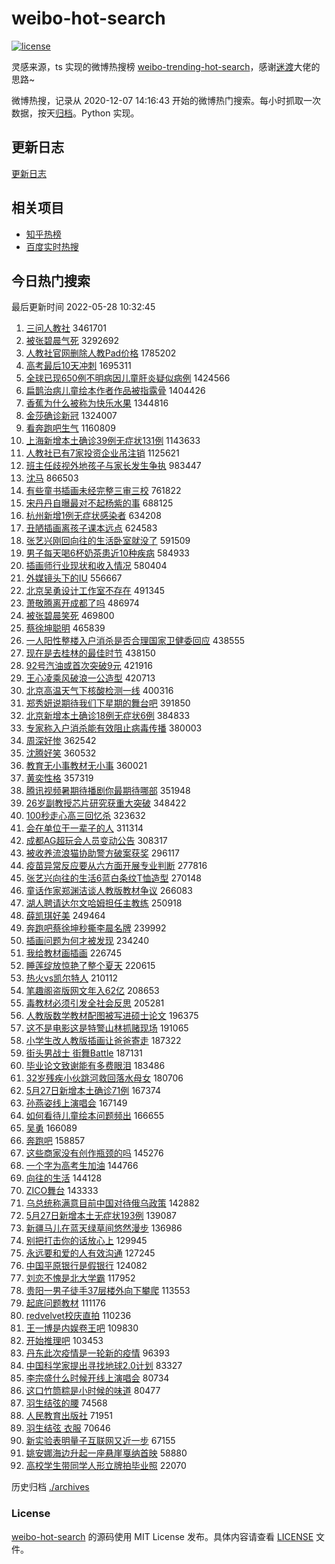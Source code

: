 # weibo-hot-search

[![license](https://img.shields.io/github/license/Arrackisarookie/weibo-hot-search)](https://github.com/Arrackisarookie/weibo-hot-search/blob/master/LICENSE)

灵感来源，ts 实现的微博热搜榜 [weibo-trending-hot-search](https://github.com/justjavac/weibo-trending-hot-search)，感谢[迷渡](https://github.com/justjavac)大佬的思路~

微博热搜，记录从 2020-12-07 14:16:43 开始的微博热门搜索。每小时抓取一次数据，按天[归档](./archives)。Python 实现。

## 更新日志
[更新日志](./UPDATE.md)

## 相关项目
+ [知乎热榜](https://github.com/Arrackisarookie/zhihu-top-search)
+ [百度实时热搜](https://github.com/Arrackisarookie/baidu-hot-search)

## 今日热门搜索

<!-- Rank Begin -->

最后更新时间 2022-05-28 10:32:45

1. [三问人教社](https://s.weibo.com/weibo?q=%23%E4%B8%89%E9%97%AE%E4%BA%BA%E6%95%99%E7%A4%BE%23&Refer=top) 3461701
1. [被张碧晨气死](https://s.weibo.com/weibo?q=%E8%A2%AB%E5%BC%A0%E7%A2%A7%E6%99%A8%E6%B0%94%E6%AD%BB&Refer=top) 3292692
1. [人教社官网删除人教Pad价格](https://s.weibo.com/weibo?q=%23%E4%BA%BA%E6%95%99%E7%A4%BE%E5%AE%98%E7%BD%91%E5%88%A0%E9%99%A4%E4%BA%BA%E6%95%99Pad%E4%BB%B7%E6%A0%BC%23&Refer=top) 1785202
1. [高考最后10天冲刺](https://s.weibo.com/weibo?q=%23%E9%AB%98%E8%80%83%E6%9C%80%E5%90%8E10%E5%A4%A9%E5%86%B2%E5%88%BA%23&Refer=top) 1695311
1. [全球已现650例不明病因儿童肝炎疑似病例](https://s.weibo.com/weibo?q=%23%E5%85%A8%E7%90%83%E5%B7%B2%E7%8E%B0650%E4%BE%8B%E4%B8%8D%E6%98%8E%E7%97%85%E5%9B%A0%E5%84%BF%E7%AB%A5%E8%82%9D%E7%82%8E%E7%96%91%E4%BC%BC%E7%97%85%E4%BE%8B%23&Refer=top) 1424566
1. [扁鹊治病儿童绘本作者作品被指露骨](https://s.weibo.com/weibo?q=%23%E6%89%81%E9%B9%8A%E6%B2%BB%E7%97%85%E5%84%BF%E7%AB%A5%E7%BB%98%E6%9C%AC%E4%BD%9C%E8%80%85%E4%BD%9C%E5%93%81%E8%A2%AB%E6%8C%87%E9%9C%B2%E9%AA%A8%23&Refer=top) 1404426
1. [香蕉为什么被称为快乐水果](https://s.weibo.com/weibo?q=%23%E9%A6%99%E8%95%89%E4%B8%BA%E4%BB%80%E4%B9%88%E8%A2%AB%E7%A7%B0%E4%B8%BA%E5%BF%AB%E4%B9%90%E6%B0%B4%E6%9E%9C%23&Refer=top) 1344816
1. [金莎确诊新冠](https://s.weibo.com/weibo?q=%23%E9%87%91%E8%8E%8E%E7%A1%AE%E8%AF%8A%E6%96%B0%E5%86%A0%23&Refer=top) 1324007
1. [看奔跑吧生气](https://s.weibo.com/weibo?q=%23%E7%9C%8B%E5%A5%94%E8%B7%91%E5%90%A7%E7%94%9F%E6%B0%94%23&Refer=top) 1160809
1. [上海新增本土确诊39例无症状131例](https://s.weibo.com/weibo?q=%23%E4%B8%8A%E6%B5%B7%E6%96%B0%E5%A2%9E%E6%9C%AC%E5%9C%9F%E7%A1%AE%E8%AF%8A39%E4%BE%8B%E6%97%A0%E7%97%87%E7%8A%B6131%E4%BE%8B%23&Refer=top) 1143633
1. [人教社已有7家投资企业吊注销](https://s.weibo.com/weibo?q=%23%E4%BA%BA%E6%95%99%E7%A4%BE%E5%B7%B2%E6%9C%897%E5%AE%B6%E6%8A%95%E8%B5%84%E4%BC%81%E4%B8%9A%E5%90%8A%E6%B3%A8%E9%94%80%23&Refer=top) 1125621
1. [班主任歧视外地孩子与家长发生争执](https://s.weibo.com/weibo?q=%23%E7%8F%AD%E4%B8%BB%E4%BB%BB%E6%AD%A7%E8%A7%86%E5%A4%96%E5%9C%B0%E5%AD%A9%E5%AD%90%E4%B8%8E%E5%AE%B6%E9%95%BF%E5%8F%91%E7%94%9F%E4%BA%89%E6%89%A7%23&Refer=top) 983447
1. [沈马](https://s.weibo.com/weibo?q=%E6%B2%88%E9%A9%AC&Refer=top) 866503
1. [有些童书插画未经完整三审三校](https://s.weibo.com/weibo?q=%23%E6%9C%89%E4%BA%9B%E7%AB%A5%E4%B9%A6%E6%8F%92%E7%94%BB%E6%9C%AA%E7%BB%8F%E5%AE%8C%E6%95%B4%E4%B8%89%E5%AE%A1%E4%B8%89%E6%A0%A1%23&Refer=top) 761822
1. [宋丹丹自曝最对不起杨紫的事](https://s.weibo.com/weibo?q=%23%E5%AE%8B%E4%B8%B9%E4%B8%B9%E8%87%AA%E6%9B%9D%E6%9C%80%E5%AF%B9%E4%B8%8D%E8%B5%B7%E6%9D%A8%E7%B4%AB%E7%9A%84%E4%BA%8B%23&Refer=top) 688125
1. [杭州新增1例无症状感染者](https://s.weibo.com/weibo?q=%23%E6%9D%AD%E5%B7%9E%E6%96%B0%E5%A2%9E1%E4%BE%8B%E6%97%A0%E7%97%87%E7%8A%B6%E6%84%9F%E6%9F%93%E8%80%85%23&Refer=top) 634208
1. [丑陋插画离孩子课本远点](https://s.weibo.com/weibo?q=%23%E4%B8%91%E9%99%8B%E6%8F%92%E7%94%BB%E7%A6%BB%E5%AD%A9%E5%AD%90%E8%AF%BE%E6%9C%AC%E8%BF%9C%E7%82%B9%23&Refer=top) 624583
1. [张艺兴刚回向往的生活卧室就没了](https://s.weibo.com/weibo?q=%23%E5%BC%A0%E8%89%BA%E5%85%B4%E5%88%9A%E5%9B%9E%E5%90%91%E5%BE%80%E7%9A%84%E7%94%9F%E6%B4%BB%E5%8D%A7%E5%AE%A4%E5%B0%B1%E6%B2%A1%E4%BA%86%23&Refer=top) 591509
1. [男子每天喝6杯奶茶患近10种疾病](https://s.weibo.com/weibo?q=%23%E7%94%B7%E5%AD%90%E6%AF%8F%E5%A4%A9%E5%96%9D6%E6%9D%AF%E5%A5%B6%E8%8C%B6%E6%82%A3%E8%BF%9110%E7%A7%8D%E7%96%BE%E7%97%85%23&Refer=top) 584933
1. [插画师行业现状和收入情况](https://s.weibo.com/weibo?q=%23%E6%8F%92%E7%94%BB%E5%B8%88%E8%A1%8C%E4%B8%9A%E7%8E%B0%E7%8A%B6%E5%92%8C%E6%94%B6%E5%85%A5%E6%83%85%E5%86%B5%23&Refer=top) 580404
1. [外媒镜头下的IU](https://s.weibo.com/weibo?q=%23%E5%A4%96%E5%AA%92%E9%95%9C%E5%A4%B4%E4%B8%8B%E7%9A%84IU%23&Refer=top) 556667
1. [北京吴勇设计工作室不存在](https://s.weibo.com/weibo?q=%23%E5%8C%97%E4%BA%AC%E5%90%B4%E5%8B%87%E8%AE%BE%E8%AE%A1%E5%B7%A5%E4%BD%9C%E5%AE%A4%E4%B8%8D%E5%AD%98%E5%9C%A8%23&Refer=top) 491345
1. [萧敬腾离开成都了吗](https://s.weibo.com/weibo?q=%23%E8%90%A7%E6%95%AC%E8%85%BE%E7%A6%BB%E5%BC%80%E6%88%90%E9%83%BD%E4%BA%86%E5%90%97%23&Refer=top) 486974
1. [被张碧晨笑死](https://s.weibo.com/weibo?q=%E8%A2%AB%E5%BC%A0%E7%A2%A7%E6%99%A8%E7%AC%91%E6%AD%BB&Refer=top) 469800
1. [蔡徐坤聪明](https://s.weibo.com/weibo?q=%23%E8%94%A1%E5%BE%90%E5%9D%A4%E8%81%AA%E6%98%8E%23&Refer=top) 465839
1. [一人阳性整楼入户消杀是否合理国家卫健委回应](https://s.weibo.com/weibo?q=%23%E4%B8%80%E4%BA%BA%E9%98%B3%E6%80%A7%E6%95%B4%E6%A5%BC%E5%85%A5%E6%88%B7%E6%B6%88%E6%9D%80%E6%98%AF%E5%90%A6%E5%90%88%E7%90%86%E5%9B%BD%E5%AE%B6%E5%8D%AB%E5%81%A5%E5%A7%94%E5%9B%9E%E5%BA%94%23&Refer=top) 438555
1. [现在是去桂林的最佳时节](https://s.weibo.com/weibo?q=%23%E7%8E%B0%E5%9C%A8%E6%98%AF%E5%8E%BB%E6%A1%82%E6%9E%97%E7%9A%84%E6%9C%80%E4%BD%B3%E6%97%B6%E8%8A%82%23&Refer=top) 438150
1. [92号汽油或首次突破9元](https://s.weibo.com/weibo?q=%2392%E5%8F%B7%E6%B1%BD%E6%B2%B9%E6%88%96%E9%A6%96%E6%AC%A1%E7%AA%81%E7%A0%B49%E5%85%83%23&Refer=top) 421916
1. [王心凌乘风破浪一公造型](https://s.weibo.com/weibo?q=%23%E7%8E%8B%E5%BF%83%E5%87%8C%E4%B9%98%E9%A3%8E%E7%A0%B4%E6%B5%AA%E4%B8%80%E5%85%AC%E9%80%A0%E5%9E%8B%23&Refer=top) 420713
1. [北京高温天气下核酸检测一线](https://s.weibo.com/weibo?q=%23%E5%8C%97%E4%BA%AC%E9%AB%98%E6%B8%A9%E5%A4%A9%E6%B0%94%E4%B8%8B%E6%A0%B8%E9%85%B8%E6%A3%80%E6%B5%8B%E4%B8%80%E7%BA%BF%23&Refer=top) 400316
1. [郑秀妍说期待我们下星期的舞台吧](https://s.weibo.com/weibo?q=%23%E9%83%91%E7%A7%80%E5%A6%8D%E8%AF%B4%E6%9C%9F%E5%BE%85%E6%88%91%E4%BB%AC%E4%B8%8B%E6%98%9F%E6%9C%9F%E7%9A%84%E8%88%9E%E5%8F%B0%E5%90%A7%23&Refer=top) 391850
1. [北京新增本土确诊18例无症状6例](https://s.weibo.com/weibo?q=%23%E5%8C%97%E4%BA%AC%E6%96%B0%E5%A2%9E%E6%9C%AC%E5%9C%9F%E7%A1%AE%E8%AF%8A18%E4%BE%8B%E6%97%A0%E7%97%87%E7%8A%B66%E4%BE%8B%23&Refer=top) 384833
1. [专家称入户消杀能有效阻止病毒传播](https://s.weibo.com/weibo?q=%23%E4%B8%93%E5%AE%B6%E7%A7%B0%E5%85%A5%E6%88%B7%E6%B6%88%E6%9D%80%E8%83%BD%E6%9C%89%E6%95%88%E9%98%BB%E6%AD%A2%E7%97%85%E6%AF%92%E4%BC%A0%E6%92%AD%23&Refer=top) 380003
1. [周深好惨](https://s.weibo.com/weibo?q=%23%E5%91%A8%E6%B7%B1%E5%A5%BD%E6%83%A8%23&Refer=top) 362542
1. [沈腾好笑](https://s.weibo.com/weibo?q=%23%E6%B2%88%E8%85%BE%E5%A5%BD%E7%AC%91%23&Refer=top) 360532
1. [教育无小事教材无小事](https://s.weibo.com/weibo?q=%23%E6%95%99%E8%82%B2%E6%97%A0%E5%B0%8F%E4%BA%8B%E6%95%99%E6%9D%90%E6%97%A0%E5%B0%8F%E4%BA%8B%23&Refer=top) 360021
1. [黄奕性格](https://s.weibo.com/weibo?q=%23%E9%BB%84%E5%A5%95%E6%80%A7%E6%A0%BC%23&Refer=top) 357319
1. [腾讯视频暑期待播剧你最期待哪部](https://s.weibo.com/weibo?q=%23%E8%85%BE%E8%AE%AF%E8%A7%86%E9%A2%91%E6%9A%91%E6%9C%9F%E5%BE%85%E6%92%AD%E5%89%A7%E4%BD%A0%E6%9C%80%E6%9C%9F%E5%BE%85%E5%93%AA%E9%83%A8%23&Refer=top) 351948
1. [26岁副教授芯片研究获重大突破](https://s.weibo.com/weibo?q=%2326%E5%B2%81%E5%89%AF%E6%95%99%E6%8E%88%E8%8A%AF%E7%89%87%E7%A0%94%E7%A9%B6%E8%8E%B7%E9%87%8D%E5%A4%A7%E7%AA%81%E7%A0%B4%23&Refer=top) 348422
1. [100秒走心高三回忆杀](https://s.weibo.com/weibo?q=%23100%E7%A7%92%E8%B5%B0%E5%BF%83%E9%AB%98%E4%B8%89%E5%9B%9E%E5%BF%86%E6%9D%80%23&Refer=top) 323632
1. [会在单位干一辈子的人](https://s.weibo.com/weibo?q=%23%E4%BC%9A%E5%9C%A8%E5%8D%95%E4%BD%8D%E5%B9%B2%E4%B8%80%E8%BE%88%E5%AD%90%E7%9A%84%E4%BA%BA%23&Refer=top) 311314
1. [成都AG超玩会人员变动公告](https://s.weibo.com/weibo?q=%E6%88%90%E9%83%BDAG%E8%B6%85%E7%8E%A9%E4%BC%9A%E4%BA%BA%E5%91%98%E5%8F%98%E5%8A%A8%E5%85%AC%E5%91%8A&Refer=top) 308317
1. [被收养流浪猫协助警方破案获奖](https://s.weibo.com/weibo?q=%23%E8%A2%AB%E6%94%B6%E5%85%BB%E6%B5%81%E6%B5%AA%E7%8C%AB%E5%8D%8F%E5%8A%A9%E8%AD%A6%E6%96%B9%E7%A0%B4%E6%A1%88%E8%8E%B7%E5%A5%96%23&Refer=top) 296117
1. [疫苗异常反应要从六方面开展专业判断](https://s.weibo.com/weibo?q=%23%E7%96%AB%E8%8B%97%E5%BC%82%E5%B8%B8%E5%8F%8D%E5%BA%94%E8%A6%81%E4%BB%8E%E5%85%AD%E6%96%B9%E9%9D%A2%E5%BC%80%E5%B1%95%E4%B8%93%E4%B8%9A%E5%88%A4%E6%96%AD%23&Refer=top) 277816
1. [张艺兴向往的生活6蓝白条纹T恤造型](https://s.weibo.com/weibo?q=%23%E5%BC%A0%E8%89%BA%E5%85%B4%E5%90%91%E5%BE%80%E7%9A%84%E7%94%9F%E6%B4%BB6%E8%93%9D%E7%99%BD%E6%9D%A1%E7%BA%B9T%E6%81%A4%E9%80%A0%E5%9E%8B%23&Refer=top) 270148
1. [童话作家郑渊洁谈人教版教材争议](https://s.weibo.com/weibo?q=%23%E7%AB%A5%E8%AF%9D%E4%BD%9C%E5%AE%B6%E9%83%91%E6%B8%8A%E6%B4%81%E8%B0%88%E4%BA%BA%E6%95%99%E7%89%88%E6%95%99%E6%9D%90%E4%BA%89%E8%AE%AE%23&Refer=top) 266083
1. [湖人聘请达尔文哈姆担任主教练](https://s.weibo.com/weibo?q=%23%E6%B9%96%E4%BA%BA%E8%81%98%E8%AF%B7%E8%BE%BE%E5%B0%94%E6%96%87%E5%93%88%E5%A7%86%E6%8B%85%E4%BB%BB%E4%B8%BB%E6%95%99%E7%BB%83%23&Refer=top) 250918
1. [薛凯琪好美](https://s.weibo.com/weibo?q=%23%E8%96%9B%E5%87%AF%E7%90%AA%E5%A5%BD%E7%BE%8E%23&Refer=top) 249464
1. [奔跑吧蔡徐坤秒撕李晨名牌](https://s.weibo.com/weibo?q=%23%E5%A5%94%E8%B7%91%E5%90%A7%E8%94%A1%E5%BE%90%E5%9D%A4%E7%A7%92%E6%92%95%E6%9D%8E%E6%99%A8%E5%90%8D%E7%89%8C%23&Refer=top) 239992
1. [插画问题为何才被发现](https://s.weibo.com/weibo?q=%23%E6%8F%92%E7%94%BB%E9%97%AE%E9%A2%98%E4%B8%BA%E4%BD%95%E6%89%8D%E8%A2%AB%E5%8F%91%E7%8E%B0%23&Refer=top) 234240
1. [我给教材画插画](https://s.weibo.com/weibo?q=%23%E6%88%91%E7%BB%99%E6%95%99%E6%9D%90%E7%94%BB%E6%8F%92%E7%94%BB%23&Refer=top) 226745
1. [睡莲绽放惊艳了整个夏天](https://s.weibo.com/weibo?q=%23%E7%9D%A1%E8%8E%B2%E7%BB%BD%E6%94%BE%E6%83%8A%E8%89%B3%E4%BA%86%E6%95%B4%E4%B8%AA%E5%A4%8F%E5%A4%A9%23&Refer=top) 220615
1. [热火vs凯尔特人](https://s.weibo.com/weibo?q=%23%E7%83%AD%E7%81%ABvs%E5%87%AF%E5%B0%94%E7%89%B9%E4%BA%BA%23&Refer=top) 210112
1. [笔趣阁盗版网文年入62亿](https://s.weibo.com/weibo?q=%23%E7%AC%94%E8%B6%A3%E9%98%81%E7%9B%97%E7%89%88%E7%BD%91%E6%96%87%E5%B9%B4%E5%85%A562%E4%BA%BF%23&Refer=top) 208653
1. [毒教材必须引发全社会反思](https://s.weibo.com/weibo?q=%23%E6%AF%92%E6%95%99%E6%9D%90%E5%BF%85%E9%A1%BB%E5%BC%95%E5%8F%91%E5%85%A8%E7%A4%BE%E4%BC%9A%E5%8F%8D%E6%80%9D%23&Refer=top) 205281
1. [人教版数学教材配图被写进硕士论文](https://s.weibo.com/weibo?q=%23%E4%BA%BA%E6%95%99%E7%89%88%E6%95%B0%E5%AD%A6%E6%95%99%E6%9D%90%E9%85%8D%E5%9B%BE%E8%A2%AB%E5%86%99%E8%BF%9B%E7%A1%95%E5%A3%AB%E8%AE%BA%E6%96%87%23&Refer=top) 196375
1. [这不是电影这是特警山林抓赌现场](https://s.weibo.com/weibo?q=%23%E8%BF%99%E4%B8%8D%E6%98%AF%E7%94%B5%E5%BD%B1%E8%BF%99%E6%98%AF%E7%89%B9%E8%AD%A6%E5%B1%B1%E6%9E%97%E6%8A%93%E8%B5%8C%E7%8E%B0%E5%9C%BA%23&Refer=top) 191065
1. [小学生改人教版插画让爸爸寄走](https://s.weibo.com/weibo?q=%23%E5%B0%8F%E5%AD%A6%E7%94%9F%E6%94%B9%E4%BA%BA%E6%95%99%E7%89%88%E6%8F%92%E7%94%BB%E8%AE%A9%E7%88%B8%E7%88%B8%E5%AF%84%E8%B5%B0%23&Refer=top) 187322
1. [街头男战士 街舞Battle](https://s.weibo.com/weibo?q=%E8%A1%97%E5%A4%B4%E7%94%B7%E6%88%98%E5%A3%AB%20%E8%A1%97%E8%88%9EBattle&Refer=top) 187131
1. [毕业论文致谢能有多费眼泪](https://s.weibo.com/weibo?q=%23%E6%AF%95%E4%B8%9A%E8%AE%BA%E6%96%87%E8%87%B4%E8%B0%A2%E8%83%BD%E6%9C%89%E5%A4%9A%E8%B4%B9%E7%9C%BC%E6%B3%AA%23&Refer=top) 183486
1. [32岁残疾小伙跳河救回落水母女](https://s.weibo.com/weibo?q=%2332%E5%B2%81%E6%AE%8B%E7%96%BE%E5%B0%8F%E4%BC%99%E8%B7%B3%E6%B2%B3%E6%95%91%E5%9B%9E%E8%90%BD%E6%B0%B4%E6%AF%8D%E5%A5%B3%23&Refer=top) 180706
1. [5月27日新增本土确诊71例](https://s.weibo.com/weibo?q=%235%E6%9C%8827%E6%97%A5%E6%96%B0%E5%A2%9E%E6%9C%AC%E5%9C%9F%E7%A1%AE%E8%AF%8A71%E4%BE%8B%23&Refer=top) 167374
1. [孙燕姿线上演唱会](https://s.weibo.com/weibo?q=%23%E5%AD%99%E7%87%95%E5%A7%BF%E7%BA%BF%E4%B8%8A%E6%BC%94%E5%94%B1%E4%BC%9A%23&Refer=top) 167149
1. [如何看待儿童绘本问题频出](https://s.weibo.com/weibo?q=%23%E5%A6%82%E4%BD%95%E7%9C%8B%E5%BE%85%E5%84%BF%E7%AB%A5%E7%BB%98%E6%9C%AC%E9%97%AE%E9%A2%98%E9%A2%91%E5%87%BA%23&Refer=top) 166655
1. [吴勇](https://s.weibo.com/weibo?q=%23%E5%90%B4%E5%8B%87%23&Refer=top) 166089
1. [奔跑吧](https://s.weibo.com/weibo?q=%E5%A5%94%E8%B7%91%E5%90%A7&Refer=top) 158857
1. [这些商家没有创作瓶颈的吗](https://s.weibo.com/weibo?q=%23%E8%BF%99%E4%BA%9B%E5%95%86%E5%AE%B6%E6%B2%A1%E6%9C%89%E5%88%9B%E4%BD%9C%E7%93%B6%E9%A2%88%E7%9A%84%E5%90%97%23&Refer=top) 145276
1. [一个字为高考生加油](https://s.weibo.com/weibo?q=%23%E4%B8%80%E4%B8%AA%E5%AD%97%E4%B8%BA%E9%AB%98%E8%80%83%E7%94%9F%E5%8A%A0%E6%B2%B9%23&Refer=top) 144766
1. [向往的生活](https://s.weibo.com/weibo?q=%E5%90%91%E5%BE%80%E7%9A%84%E7%94%9F%E6%B4%BB&Refer=top) 144128
1. [ZICO舞台](https://s.weibo.com/weibo?q=%23ZICO%E8%88%9E%E5%8F%B0%23&Refer=top) 143333
1. [乌总统称满意目前中国对待俄乌政策](https://s.weibo.com/weibo?q=%23%E4%B9%8C%E6%80%BB%E7%BB%9F%E7%A7%B0%E6%BB%A1%E6%84%8F%E7%9B%AE%E5%89%8D%E4%B8%AD%E5%9B%BD%E5%AF%B9%E5%BE%85%E4%BF%84%E4%B9%8C%E6%94%BF%E7%AD%96%23&Refer=top) 142882
1. [5月27日新增本土无症状193例](https://s.weibo.com/weibo?q=%235%E6%9C%8827%E6%97%A5%E6%96%B0%E5%A2%9E%E6%9C%AC%E5%9C%9F%E6%97%A0%E7%97%87%E7%8A%B6193%E4%BE%8B%23&Refer=top) 139087
1. [新疆马儿在蓝天绿草间悠然漫步](https://s.weibo.com/weibo?q=%23%E6%96%B0%E7%96%86%E9%A9%AC%E5%84%BF%E5%9C%A8%E8%93%9D%E5%A4%A9%E7%BB%BF%E8%8D%89%E9%97%B4%E6%82%A0%E7%84%B6%E6%BC%AB%E6%AD%A5%23&Refer=top) 136986
1. [别把打击你的话放心上](https://s.weibo.com/weibo?q=%23%E5%88%AB%E6%8A%8A%E6%89%93%E5%87%BB%E4%BD%A0%E7%9A%84%E8%AF%9D%E6%94%BE%E5%BF%83%E4%B8%8A%23&Refer=top) 129945
1. [永远要和爱的人有效沟通](https://s.weibo.com/weibo?q=%23%E6%B0%B8%E8%BF%9C%E8%A6%81%E5%92%8C%E7%88%B1%E7%9A%84%E4%BA%BA%E6%9C%89%E6%95%88%E6%B2%9F%E9%80%9A%23&Refer=top) 127245
1. [中国平原银行是假银行](https://s.weibo.com/weibo?q=%23%E4%B8%AD%E5%9B%BD%E5%B9%B3%E5%8E%9F%E9%93%B6%E8%A1%8C%E6%98%AF%E5%81%87%E9%93%B6%E8%A1%8C%23&Refer=top) 124082
1. [刘恋不愧是北大学霸](https://s.weibo.com/weibo?q=%23%E5%88%98%E6%81%8B%E4%B8%8D%E6%84%A7%E6%98%AF%E5%8C%97%E5%A4%A7%E5%AD%A6%E9%9C%B8%23&Refer=top) 117952
1. [贵阳一男子徒手37层楼外向下攀爬](https://s.weibo.com/weibo?q=%23%E8%B4%B5%E9%98%B3%E4%B8%80%E7%94%B7%E5%AD%90%E5%BE%92%E6%89%8B37%E5%B1%82%E6%A5%BC%E5%A4%96%E5%90%91%E4%B8%8B%E6%94%80%E7%88%AC%23&Refer=top) 113553
1. [起底问题教材](https://s.weibo.com/weibo?q=%23%E8%B5%B7%E5%BA%95%E9%97%AE%E9%A2%98%E6%95%99%E6%9D%90%23&Refer=top) 111176
1. [redvelvet校庆直拍](https://s.weibo.com/weibo?q=%23redvelvet%E6%A0%A1%E5%BA%86%E7%9B%B4%E6%8B%8D%23&Refer=top) 110236
1. [王一博是内娱卷王吧](https://s.weibo.com/weibo?q=%23%E7%8E%8B%E4%B8%80%E5%8D%9A%E6%98%AF%E5%86%85%E5%A8%B1%E5%8D%B7%E7%8E%8B%E5%90%A7%23&Refer=top) 109830
1. [开始推理吧](https://s.weibo.com/weibo?q=%E5%BC%80%E5%A7%8B%E6%8E%A8%E7%90%86%E5%90%A7&Refer=top) 103453
1. [丹东此次疫情是一轮新的疫情](https://s.weibo.com/weibo?q=%23%E4%B8%B9%E4%B8%9C%E6%AD%A4%E6%AC%A1%E7%96%AB%E6%83%85%E6%98%AF%E4%B8%80%E8%BD%AE%E6%96%B0%E7%9A%84%E7%96%AB%E6%83%85%23&Refer=top) 96393
1. [中国科学家提出寻找地球2.0计划](https://s.weibo.com/weibo?q=%23%E4%B8%AD%E5%9B%BD%E7%A7%91%E5%AD%A6%E5%AE%B6%E6%8F%90%E5%87%BA%E5%AF%BB%E6%89%BE%E5%9C%B0%E7%90%832.0%E8%AE%A1%E5%88%92%23&Refer=top) 83327
1. [李宗盛什么时候开线上演唱会](https://s.weibo.com/weibo?q=%E6%9D%8E%E5%AE%97%E7%9B%9B%E4%BB%80%E4%B9%88%E6%97%B6%E5%80%99%E5%BC%80%E7%BA%BF%E4%B8%8A%E6%BC%94%E5%94%B1%E4%BC%9A&Refer=top) 80734
1. [这口竹筒粽是小时候的味道](https://s.weibo.com/weibo?q=%23%E8%BF%99%E5%8F%A3%E7%AB%B9%E7%AD%92%E7%B2%BD%E6%98%AF%E5%B0%8F%E6%97%B6%E5%80%99%E7%9A%84%E5%91%B3%E9%81%93%23&Refer=top) 80477
1. [羽生结弦的腰](https://s.weibo.com/weibo?q=%23%E7%BE%BD%E7%94%9F%E7%BB%93%E5%BC%A6%E7%9A%84%E8%85%B0%23&Refer=top) 74568
1. [人民教育出版社](https://s.weibo.com/weibo?q=%23%E4%BA%BA%E6%B0%91%E6%95%99%E8%82%B2%E5%87%BA%E7%89%88%E7%A4%BE%23&Refer=top) 71951
1. [羽生结弦 衣服](https://s.weibo.com/weibo?q=%E7%BE%BD%E7%94%9F%E7%BB%93%E5%BC%A6%20%E8%A1%A3%E6%9C%8D&Refer=top) 70646
1. [新实验表明量子互联网又近一步](https://s.weibo.com/weibo?q=%23%E6%96%B0%E5%AE%9E%E9%AA%8C%E8%A1%A8%E6%98%8E%E9%87%8F%E5%AD%90%E4%BA%92%E8%81%94%E7%BD%91%E5%8F%88%E8%BF%91%E4%B8%80%E6%AD%A5%23&Refer=top) 67155
1. [姚安娜海边升起一座悬崖戛纳首映](https://s.weibo.com/weibo?q=%23%E5%A7%9A%E5%AE%89%E5%A8%9C%E6%B5%B7%E8%BE%B9%E5%8D%87%E8%B5%B7%E4%B8%80%E5%BA%A7%E6%82%AC%E5%B4%96%E6%88%9B%E7%BA%B3%E9%A6%96%E6%98%A0%23&Refer=top) 58880
1. [高校学生带同学人形立牌拍毕业照](https://s.weibo.com/weibo?q=%23%E9%AB%98%E6%A0%A1%E5%AD%A6%E7%94%9F%E5%B8%A6%E5%90%8C%E5%AD%A6%E4%BA%BA%E5%BD%A2%E7%AB%8B%E7%89%8C%E6%8B%8D%E6%AF%95%E4%B8%9A%E7%85%A7%23&Refer=top) 22070
<!-- Rank End -->

历史归档 [./archives](./archives)

### License

[weibo-hot-search](https://github.com/Arrackisarookie/weibo-hot-search) 的源码使用 MIT License 发布。具体内容请查看 [LICENSE](./LICENSE) 文件。
